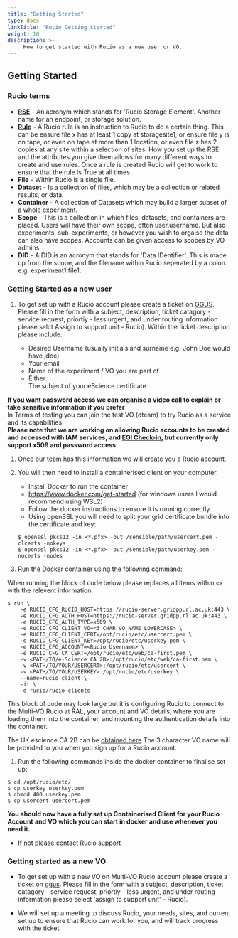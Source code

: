 ```yaml
---
title: "Getting Started"
type: docs
linkTitle: "Rucio Getting started"
weight: 10
description: >-
     How to get started with Rucio as a new user or VO.
---
```


## Getting Started

### Rucio terms

- [**RSE**](https://rucio.readthedocs.io/en/latest/overview_Rucio_Storage_Element.html) -
An acronym which stands for 'Rucio Storage Element'. Another name for an endpoint, or storage solution.
- [**Rule**](https://rucio.readthedocs.io/en/latest/replication_rules_examples.html) -
A Rucio rule is an instruction to Rucio to do a certain thing.
This can be ensure file x has at least 1 copy at storagesite1,
or ensure file y is on tape, or even on tape at more than 1 location,
or even file z has 2 copies at any site within a selection of sites.
How you set up the RSE and the attributes you give them allows for many different ways to create and use rules.
Once a rule is created Rucio will get to work to ensure that the rule is True at all times.
- **File** - Within Rucio is a single file.
- **Dataset** - Is a collection of files, which may be a collection or related results, or data.
- **Container** - A collection of Datasets which may build a larger subset of a whole experiment.
- **Scope** - This is a collection in which files, datasets, and containers are placed.
Users will have their own scope, often user.username.
But also experiments, sub-experiments,
or however you wish to orgaise the data can also have scopes.
Accounts can be given access to scopes by VO admins.
- **DID** - A DID is an acronym that stands for 'Data IDentifier'.
This is made up from the scope, and the filename within Rucio seperated by a colon.
e.g. experiment1:file1.

### Getting Started as a new user

1. To get set up with a Rucio account please create a ticket on [GGUS](https://ggus.eu/?mode=ticket_submit).
Please fill in the form with a subject, description, ticket catagory - service request,
priortiy - less urgent, and under routing information please selct Assign to support unit - Rucio).
Within the ticket description please include:

    - Desired Username (usually initials and surname e.g. John Doe would have jdoe)  
    - Your email  
    - Name of the experiment / VO you are part of  
    - Either:  
        The subject of your eScience certificate  

**If you want password access we can organise a video call to explain or take sensitive information if you prefer**  
In Terms of testing you can join the test VO (dteam) to try Rucio as a service and its capabilities.  
**Please note that we are working on allowing Rucio accounts to be created and accessed with IAM services,**
**and [EGI Check-in](https://docs.egi.eu/users/check-in/), but currently only support x509 and password access.**

1. Once our team has this information we will create you a Rucio account.  

1. You will then need to install a containerised client on your computer.  

    - Install Docker to run the container
    - <https://www.docker.com/get-started> (for windows users I would recommend using WSL2)
    - Follow the docker instructions to ensure it is running correctly.
    - Using openSSL you will need to split your grid certificate bundle into the certificate and key:

    ```shell
    $ openssl pkcs12 -in <*.pfx> -out /sensible/path/usercert.pem -clcerts -nokeys  
    $ openssl pkcs12 -in <*.pfx> -out /sensible/path/userkey.pem -nocerts -nodes
    ```

1. Run the Docker container using the following command:  

When running the block of code below please replaces all items within `<>` with the relevent information.  

```shell
$ run \
    -e RUCIO_CFG_RUCIO_HOST=https://rucio-server.gridpp.rl.ac.uk:443 \
    -e RUCIO_CFG_AUTH_HOST=https://rucio-server.gridpp.rl.ac.uk:443 \
    -e RUCIO_CFG_AUTH_TYPE=x509 \
    -e RUCIO_CFG_CLIENT_VO=<3 CHAR VO NAME LOWERCASE> \
    -e RUCIO_CFG_CLIENT_CERT=/opt/rucio/etc/usercert.pem \
    -e RUCIO_CFG_CLIENT_KEY=/opt/rucio/etc/userkey.pem \
    -e RUCIO_CFG_ACCOUNT=<Rucio Username> \
    -e RUCIO_CFG_CA_CERT=/opt/rucio/etc/web/ca-first.pem \
    -v <PATH/TO/e-Science CA 2B>:/opt/rucio/etc/web/ca-first.pem \
    -v <PATH/TO/YOUR/USERCERT>:/opt/rucio/etc/usercert \
    -v <PATH/TO/YOUR/USERKEY>:/opt/rucio/etc/userkey \
    --name=rucio-client \
    -it \
    -d rucio/rucio-clients
```

This block of code may look large but it is configuring Rucio to connect to the Multi-VO Rucio at RAL,
your account and VO details, where you are loading them into the container,
and mounting the authentication details into the container.  

The UK escience CA 2B can be [obtained here](https://ca.grid-support.ac.uk/)
The 3 character VO name will be provided to you when you sign up for a Rucio account.  

1. Run the following commands inside the docker container to finalise set up:  

```shell
$ cd /opt/rucio/etc/
$ cp userkey userkey.pem
$ chmod 400 userkey.pem
$ cp usercert usercert.pem
```

**You should now have a fully set up Containerised Client for your Rucio Account**
**and VO which you can start in docker and use whenever you need it.**  

- If not please contact Rucio support

### Getting started as a new VO

- To get set up with a new VO on Multi-VO Rucio account please create a ticket on
[ggus](https://ggus.eu/?mode=ticket_submit).
Please fill in the form with a subject, description, ticket catagory - service request,
priortiy - less urgent, and under routing information please select 'assign to support unit' - Rucio).

- We will set up a meeting to discuss Rucio, your needs, sites,
and current set up to ensure that Rucio can work for you, and will track progress with the ticket.
